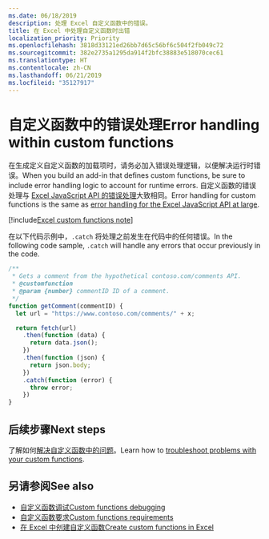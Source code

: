 ```yaml
---
ms.date: 06/18/2019
description: 处理 Excel 自定义函数中的错误。
title: 在 Excel 中处理自定义函数时出错
localization_priority: Priority
ms.openlocfilehash: 3818d33121ed26bb7d65c56bf6c504f2fb049c72
ms.sourcegitcommit: 382e2735a1295da914f2bfc38883e518070cec61
ms.translationtype: HT
ms.contentlocale: zh-CN
ms.lasthandoff: 06/21/2019
ms.locfileid: "35127917"
---
```

# <a name="error-handling-within-custom-functions"></a><span data-ttu-id="e2cb9-103">自定义函数中的错误处理</span><span class="sxs-lookup"><span data-stu-id="e2cb9-103">Error handling within custom functions</span></span>

<span data-ttu-id="e2cb9-104">在生成定义自定义函数的加载项时，请务必加入错误处理逻辑，以便解决运行时错误。</span><span class="sxs-lookup"><span data-stu-id="e2cb9-104">When you build an add-in that defines custom functions, be sure to include error handling logic to account for runtime errors.</span></span> <span data-ttu-id="e2cb9-105">自定义函数的错误处理与 [Excel JavaScript API 的错误处理](excel-add-ins-error-handling.md)大致相同。</span><span class="sxs-lookup"><span data-stu-id="e2cb9-105">Error handling for custom functions is the same as [error handling for the Excel JavaScript API at large](excel-add-ins-error-handling.md).</span></span>

[!include[Excel custom functions note](../includes/excel-custom-functions-note.md)]

<span data-ttu-id="e2cb9-106">在以下代码示例中，`.catch` 将处理之前发生在代码中的任何错误。</span><span class="sxs-lookup"><span data-stu-id="e2cb9-106">In the following code sample, `.catch` will handle any errors that occur previously in the code.</span></span>

```js
/**
 * Gets a comment from the hypothetical contoso.com/comments API.
 * @customfunction
 * @param {number} commentID ID of a comment.
 */
function getComment(commentID) {
  let url = "https://www.contoso.com/comments/" + x;

  return fetch(url)
    .then(function (data) {
      return data.json();
    })
    .then(function (json) {
      return json.body;
    })
    .catch(function (error) {
      throw error;
    })
}
```

## <a name="next-steps"></a><span data-ttu-id="e2cb9-107">后续步骤</span><span class="sxs-lookup"><span data-stu-id="e2cb9-107">Next steps</span></span>
<span data-ttu-id="e2cb9-108">了解如何[解决自定义函数中的问题](custom-functions-troubleshooting.md)。</span><span class="sxs-lookup"><span data-stu-id="e2cb9-108">Learn how to [troubleshoot problems with your custom functions](custom-functions-troubleshooting.md).</span></span>

## <a name="see-also"></a><span data-ttu-id="e2cb9-109">另请参阅</span><span class="sxs-lookup"><span data-stu-id="e2cb9-109">See also</span></span>

* [<span data-ttu-id="e2cb9-110">自定义函数调试</span><span class="sxs-lookup"><span data-stu-id="e2cb9-110">Custom functions debugging</span></span>](custom-functions-debugging.md)
* [<span data-ttu-id="e2cb9-111">自定义函数要求</span><span class="sxs-lookup"><span data-stu-id="e2cb9-111">Custom functions requirements</span></span>](custom-functions-requirements.md)
* [<span data-ttu-id="e2cb9-112">在 Excel 中创建自定义函数</span><span class="sxs-lookup"><span data-stu-id="e2cb9-112">Create custom functions in Excel</span></span>](custom-functions-overview.md)
